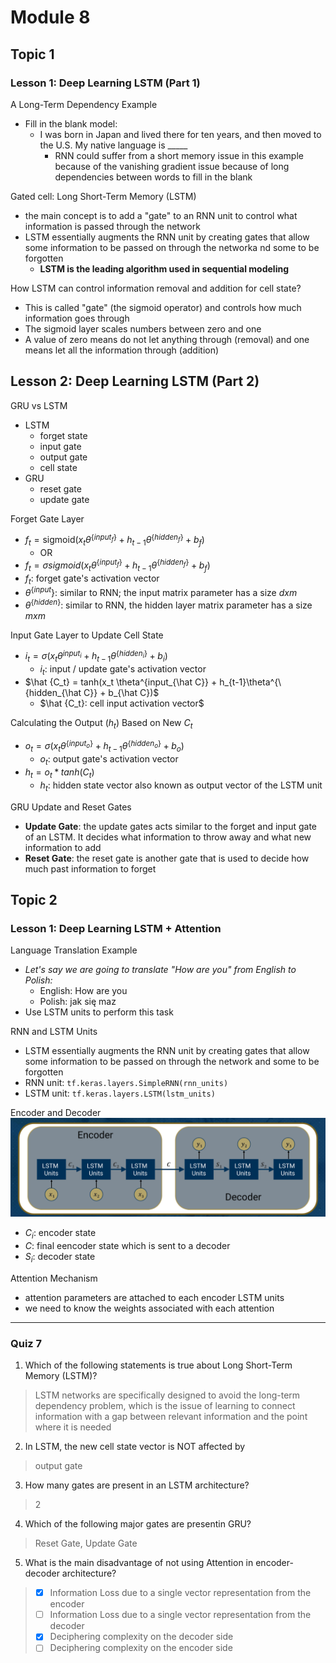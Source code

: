 # Module 8

## Topic 1

### Lesson 1: Deep Learning LSTM (Part 1)

A Long-Term Dependency Example
- Fill in the blank model:
  - I was born in Japan and lived there for ten years, and then moved to the U.S. My native language is _____
    - RNN could suffer from a short memory issue in this example because of the vanishing gradient issue because of long dependencies between words to fill in the blank

Gated cell: Long Short-Term Memory (LSTM)
- the main concept is to add a "gate" to an RNN unit to control what information is passed through the network
- LSTM essentially augments the RNN unit by creating gates that allow some information to be passed on through the networka nd some to be forgotten
  - **LSTM is the leading algorithm used in sequential modeling**

How LSTM can control information removal and addition for cell state?
- This is called "gate" (the sigmoid operator) and controls how much information goes through
- The sigmoid layer scales numbers between zero and one
- A value of zero means do not let anything through (removal) and one means let all the information through (addition)

## Lesson 2: Deep Learning LSTM (Part 2)

GRU vs LSTM
- LSTM
  - forget state
  - input gate
  - output gate
  - cell state
- GRU
  - reset gate
  - update gate


Forget Gate Layer
- $f_t = \text{sigmoid}(x_t \theta^{\{input_f\}} + h_{t-1}\theta^{\{hidden_f\}} + b_f)$
  - OR
- $f_t = \sigma{sigmoid}(x_t \theta^{\{input_f\}} + h_{t-1}\theta^{\{hidden_f\}} + b_f)$
- $f_t$: forget gate's activation vector
- $\theta^{\{input}\}$: similar to RNN; the input matrix parameter has a size $dxm$
- $\theta^{\{hidden\}}$: similar to RNN, the hidden layer matrix parameter has a size $mxm$

Input Gate Layer to Update Cell State
- $i_t = \sigma(x_t \theta^{input_i} + h_{t-1}\theta^{\{hidden_i\}} + b_i)$
  - $i_t$: input / update gate's activation vector
- $\hat {C_t} = tanh(x_t \theta^{input_{\hat C}} + h_{t-1}\theta^{\{hidden_{\hat C}} + b_{\hat C})$
  - $\hat {C_t}: cell input activation vector$

Calculating the Output ($h_t$) Based on New $C_t$
- $o_t = \sigma(x_t \theta^{\{input_o\}} + h_{t-1}\theta^{\{hidden_o\}} + b_o)$
  - $o_t$: output gate's activation vector
- $h_t = o_t * tanh(C_t)$
  - $h_t$: hidden state vector also known as output vector of the LSTM unit

GRU Update and Reset Gates
- **Update Gate**: the update gates acts similar to the forget and input gate of an LSTM. It decides what information to throw away and what new information to add
- **Reset Gate**: the reset gate is another gate that is used to decide how much past information to forget

## Topic 2

### Lesson 1: Deep Learning LSTM + Attention

Language Translation Example
- *Let's say we are going to translate "How are you" from English to Polish:*
  - English: How are you
  - Polish: jak się maz
- Use LSTM units to perform this task

RNN and LSTM Units
- LSTM essentially augments the RNN unit by creating gates that allow some information to be passed on through the network and some to be forgotten
- RNN unit: `tf.keras.layers.SimpleRNN(rnn_units)`
- LSTM unit: `tf.keras.layers.LSTM(lstm_units)`

Encoder and Decoder
![encoder](./../lectures/module08/encoderdecoder.png)
- $C_i$: encoder state
- $C$: final eencoder state which is sent to a decoder
- $S_i$: decoder state

Attention Mechanism
- attention parameters are attached to each encoder LSTM units
- we need to know the weights associated with each attention

--------------------------------------

### Quiz 7

1. Which of the following statements is true about Long Short-Term Memory (LSTM)?

> LSTM networks are specifically designed to avoid the long-term dependency problem, which is the issue of learning to connect information with a gap between relevant information and the point where it is needed

2. In LSTM, the new cell state vector is NOT affected by

> output gate

3. How many gates are present in an LSTM architecture?

> 2

4. Which of the following major gates are presentin GRU?

> Reset Gate, Update Gate

5. What is the main disadvantage of not using Attention in encoder-decoder architecture?

> - [x] Information Loss due to a single vector representation from the encoder
> - [ ] Information Loss due to a single vector representation from the decoder
> - [x] Deciphering complexity on the decoder side
> - [ ] Deciphering complexity on the encoder side

